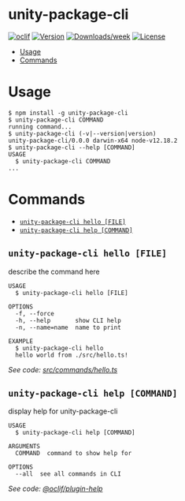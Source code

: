 unity-package-cli
=================



[![oclif](https://img.shields.io/badge/cli-oclif-brightgreen.svg)](https://oclif.io)
[![Version](https://img.shields.io/npm/v/unity-package-cli.svg)](https://npmjs.org/package/unity-package-cli)
[![Downloads/week](https://img.shields.io/npm/dw/unity-package-cli.svg)](https://npmjs.org/package/unity-package-cli)
[![License](https://img.shields.io/npm/l/unity-package-cli.svg)](https://github.com/fuzhongqing/unity-package-cli/blob/master/package.json)

<!-- toc -->
* [Usage](#usage)
* [Commands](#commands)
<!-- tocstop -->
# Usage
<!-- usage -->
```sh-session
$ npm install -g unity-package-cli
$ unity-package-cli COMMAND
running command...
$ unity-package-cli (-v|--version|version)
unity-package-cli/0.0.0 darwin-x64 node-v12.18.2
$ unity-package-cli --help [COMMAND]
USAGE
  $ unity-package-cli COMMAND
...
```
<!-- usagestop -->
# Commands
<!-- commands -->
* [`unity-package-cli hello [FILE]`](#unity-package-cli-hello-file)
* [`unity-package-cli help [COMMAND]`](#unity-package-cli-help-command)

## `unity-package-cli hello [FILE]`

describe the command here

```
USAGE
  $ unity-package-cli hello [FILE]

OPTIONS
  -f, --force
  -h, --help       show CLI help
  -n, --name=name  name to print

EXAMPLE
  $ unity-package-cli hello
  hello world from ./src/hello.ts!
```

_See code: [src/commands/hello.ts](https://github.com/fuzhongqing/unity-package-cli/blob/v0.0.0/src/commands/hello.ts)_

## `unity-package-cli help [COMMAND]`

display help for unity-package-cli

```
USAGE
  $ unity-package-cli help [COMMAND]

ARGUMENTS
  COMMAND  command to show help for

OPTIONS
  --all  see all commands in CLI
```

_See code: [@oclif/plugin-help](https://github.com/oclif/plugin-help/blob/v3.1.0/src/commands/help.ts)_
<!-- commandsstop -->
